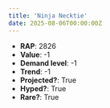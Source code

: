 ```yaml
---
title: 'Ninja Necktie'
date: 2025-08-06T00:00:00Z
---
```

- **RAP**: 2826
- **Value**: -1
- **Demand level**: -1
- **Trend**: -1
- **Projected?**: True
- **Hyped?**: True
- **Rare?**: True
